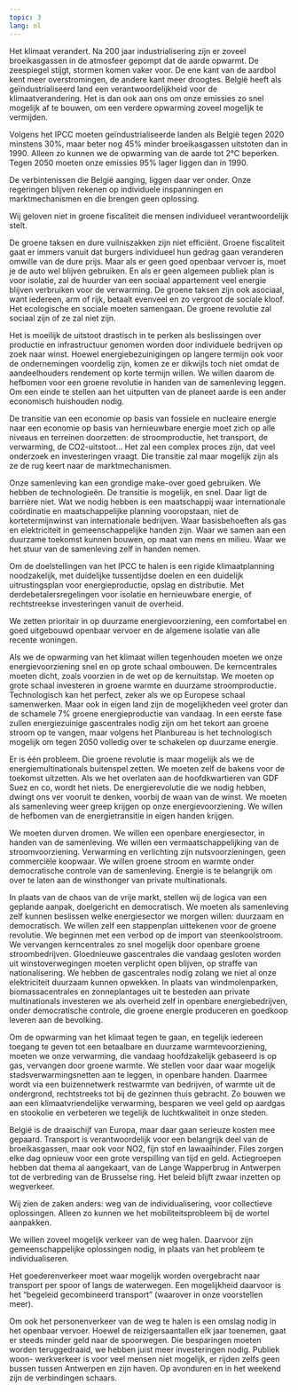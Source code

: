 ```yaml
---
topic: 3
lang: nl
---
```

Het klimaat verandert. Na 200 jaar industrialisering zijn er zoveel
broeikasgassen in de atmosfeer gepompt dat de aarde opwarmt. De zeespiegel
stijgt, stormen komen vaker voor. De ene kant van de aardbol kent meer
overstromingen, de andere kant meer droogtes. België heeft als
geïndustrialiseerd land een verantwoordelijkheid voor de klimaatverandering.
Het is dan ook aan ons om onze emissies zo snel mogelijk af te bouwen, om een
verdere opwarming zoveel mogelijk te vermijden.

Volgens het IPCC moeten geïndustrialiseerde landen als België tegen 2020
minstens 30%, maar beter nog 45% minder broeikasgassen uitstoten dan in 1990.
Alleen zo kunnen we de opwarming van de aarde tot 2°C beperken. Tegen 2050
moeten onze emissies 95% lager liggen dan in 1990.

De verbintenissen die België aanging, liggen daar ver onder. Onze regeringen
blijven rekenen op individuele inspanningen en marktmechanismen en die brengen
geen oplossing.

Wij geloven niet in groene fiscaliteit die mensen individueel verantwoordelijk
stelt.

De groene taksen en dure vuilniszakken zijn niet efficiënt. Groene fiscaliteit
gaat er immers vanuit dat burgers individueel hun gedrag gaan veranderen
omwille van de dure prijs. Maar als er geen goed openbaar vervoer is, moet je
de auto wel blijven gebruiken. En als er geen algemeen publiek plan is voor
isolatie, zal de huurder van een sociaal appartement veel energie blijven
verbruiken voor de verwarming. De groene taksen zijn ook asociaal, want
iedereen, arm of rijk, betaalt evenveel en zo vergroot de sociale kloof. Het
ecologische en sociale moeten samengaan. De groene revolutie zal sociaal zijn
of ze zal niet zijn.

Het is moeilijk de uitstoot drastisch in te perken als beslissingen over
productie en infrastructuur genomen worden door individuele bedrijven op zoek
naar winst. Hoewel energiebezuinigingen op langere termijn ook voor de
ondernemingen voordelig zijn, komen ze er dikwijls toch niet omdat de
aandeelhouders rendement op korte termijn willen. We willen daarom de hefbomen
voor een groene revolutie in handen van de samenleving leggen. Om een einde te
stellen aan het uitputten van de planeet aarde is een ander economisch
huishouden nodig.

De transitie van een economie op basis van fossiele en nucleaire energie naar
een economie op basis van hernieuwbare energie moet zich op alle niveaus en
terrein­en doorzetten: de stroomproductie, het transport, de verwarming, de
CO2-uitstoot… Het zal een complex proces zijn, dat veel onderzoek en
investeringen vraagt. Die transitie zal maar mogelijk zijn als ze de rug keert
naar de marktmechanismen.

Onze samenleving kan een grondige make-over goed gebruiken. We hebben de
technologieën. De transitie is mogelijk, en snel. Daar ligt de barrière niet.
Wat we nodig hebben is een maatschappij waar internationale coördinatie en
maatschappelijke planning vooropstaan, niet de kortetermijnwinst van
internationale bedrijven. Waar basisbehoeften als gas en elektriciteit in
gemeenschappelijke handen zijn. Waar we samen aan een duurzame toekomst kunnen
bouwen, op maat van mens en milieu. Waar we het stuur van de samenleving zelf
in handen nemen.

Om de doelstellingen van het IPCC te halen is een rigide klimaatplanning
noodzakelijk, met duidelijke tussentijdse doelen en een duidelijk
uitrustingsplan voor energieproductie, opslag en distributie. Met
derdebetalersregelingen voor isolatie en hernieuwbare energie, of
rechtstreekse investeringen vanuit de overheid.

We zetten prioritair in op duurzame energievoorziening, een comfortabel en
goed uitgebouwd openbaar vervoer en de algemene isolatie van alle recente
woningen.

Als we de opwarming van het klimaat willen tegenhouden moeten we onze
energievoorziening snel en op grote schaal ombouwen. De kerncentrales moeten
dicht, zoals voorzien in de wet op de kernuitstap. We moeten op grote schaal
investeren in groene warmte en duurzame stroomproductie. Technologisch kan het
perfect, zeker als we op Europese schaal samenwerken. Maar ook in eigen land
zijn de mogelijkheden veel groter dan de schamele 7% groene energieproductie
van vandaag. In een eerste fase zullen energiezuinige gascentrales nodig zijn
om het tekort aan groene stroom op te vangen, maar volgens het Planbureau is
het technologisch mogelijk om tegen 2050 volledig over te schakelen op
duurzame energie.

Er is één probleem. Die groene revolutie is maar mogelijk als we de
energiemultinationals buitenspel zetten. We moeten zelf de bakens voor de
toekomst uitzetten. Als we het overlaten aan de hoofdkwartieren van GDF Suez
en co, wordt het niets. De energierevolutie die we nodig hebben, dwingt ons
ver vooruit te denken, voorbij de waan van de winst. We moeten als samenleving
weer greep krijgen op onze energievoorziening. We willen de hefbomen van de
energietransitie in eigen handen krijgen.

We moeten durven dromen. We willen een openbare energiesector, in handen van
de samenleving. We willen een vermaatschappelijking van de stroomvoorziening.
Verwarming en verlichting zijn nutsvoorzieningen, geen commerciële koopwaar.
We willen groene stroom en warmte onder democratische controle van de
samenleving. Energie is te belangrijk om over te laten aan de winsthonger van
private multinationals.

In plaats van de chaos van de vrije markt, stellen wij de logica van een
geplande aanpak, doelgericht en democratisch. We moeten als samenleving zelf
kunnen beslissen welke energiesector we morgen willen: duurzaam en
democratisch. We willen zelf een stappenplan uittekenen voor de groene
revolutie. We beginnen met een verbod op de import van steenkoolstroom. We
vervangen kerncentrales zo snel mogelijk door openbare groene stroombedrijven.
Gloednieuwe gascentrales die vandaag gesloten worden uit winstoverwegingen
moeten verplicht open blijven, op straffe van nationalisering. We hebben de
gascentrales nodig zolang we niet al onze elektriciteit duurzaam kunnen
opwekken. In plaats van windmolenparken, biomassacentrales en zonneplantages
uit te besteden aan private multinationals investeren we als overheid zelf in
openbare energiebedrijven, onder democratische controle, die groene energie
produceren en goedkoop leveren aan de bevolking.

Om de opwarming van het klimaat tegen te gaan, en tegelijk iedereen toegang te
geven tot een betaalbare en duurzame warmtevoorziening, moeten we onze
verwarming, die vandaag hoofdzakelijk gebaseerd is op gas, vervangen door
groene warmte. We stellen voor daar waar mogelijk stadsverwarmingsnetten aan
te leggen, in openbare handen. Daarmee wordt via een buizennetwerk restwarmte
van bedrijven, of warmte uit de ondergrond, rechtstreeks tot bij de gezinnen
thuis gebracht. Zo bouwen we aan een klimaatvriendelijke verwarming, besparen
we veel geld op aardgas en stookolie en verbeteren we tegelijk de
luchtkwaliteit in onze steden.

België is de draaischijf van Europa, maar daar gaan serieuze kosten mee
gepaard. Transport is verantwoordelijk voor een belangrijk deel van de
broeikasgassen, maar ook voor NO2, fijn stof en lawaaihinder. Files zorgen
elke dag opnieuw voor een grote verspilling van tijd en geld. Actiegroepen
hebben dat thema al aangekaart, van de Lange Wapperbrug in Antwerpen tot de
verbreding van de Brusselse ring. Het beleid blijft zwaar inzetten op
wegverkeer.

Wij zien de zaken anders: weg van de individualisering, voor collectieve
oplossingen. Alleen zo kunnen we het mobiliteitsprobleem bij de wortel
aanpakken.

We willen zoveel mogelijk verkeer van de weg halen. Daarvoor zijn
gemeenschappelijke oplossingen nodig, in plaats van het probleem te
individualiseren.

Het goederenverkeer moet waar mogelijk worden overgebracht naar transport per
spoor of langs de waterwegen. Een mogelijkheid daarvoor is het “begeleid
gecombineerd transport” (waarover in onze voorstellen meer).

Om ook het personenverkeer van de weg te halen is een omslag nodig in het
openbaar vervoer. Hoewel de reizigersaantallen elk jaar toenemen, gaat er
steeds minder geld naar de spoorwegen. Die besparingen moeten worden
teruggedraaid, we hebben juist meer investeringen nodig. Publiek woon-
werkverkeer is voor veel mensen niet mogelijk, er rijden zelfs geen bussen
tussen Antwerpen en zijn haven. Op avonduren en in het weekend zijn de
verbindingen schaars.


